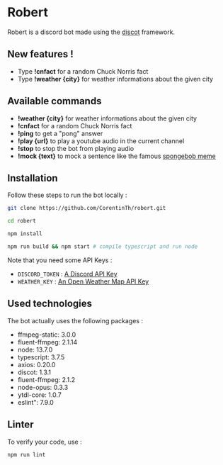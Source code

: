 # Robert
Robert is a discord bot made using the [discot](https://github.com/CorentinTh/discot/) framework.

## New features !
 - Type **!cnfact** for a random Chuck Norris fact
 - Type **!weather {city}** for weather informations about the given city

## Available commands
- **!weather {city}** for weather informations about the given city
- **!cnfact** for a random Chuck Norris fact
- **!ping** to get a "pong" answer
- **!play {url}** to play a youtube audio in the current channel
- **!stop** to stop the bot from playing audio
- **!mock {text}** to mock a sentence like the famous [spongebob meme](https://raw.githubusercontent.com/dhildebr/spongebob-case/master/memEs%20aRen't%20a%20SeRious%20SubjECt.jpg)

## Installation

Follow these steps to run the bot locally :
```sh
git clone https://github.com/CorentinTh/robert.git

cd robert

npm install

npm run build && npm start # compile typescript and run node
```

Note that you need some API Keys :
- ```DISCORD_TOKEN``` : [A Discord API Key](https://discord.com/developers/applications)
- ```WEATHER_KEY``` : [An Open Weather Map API Key](https://openweathermap.org/price)
## Used technologies

The bot actually uses the following packages :
- ffmpeg-static: 3.0.0
- fluent-ffmpeg: 2.1.14
- node: 13.7.0
- typescript: 3.7.5
- axios: 0.20.0
- discot: 1.3.1
- fluent-ffmpeg: 2.1.2
- node-opus: 0.3.3
- ytdl-core: 1.0.7
- eslint": 7.9.0

## Linter

To verify your code, use : 

```npm run lint```
